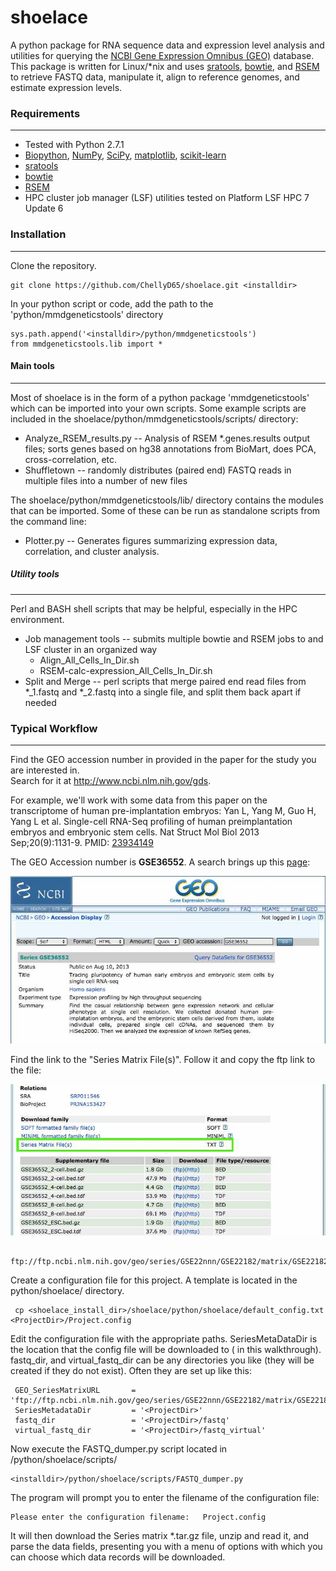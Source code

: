 # shoelace #

A python package for RNA sequence data and expression level analysis and utilities for querying the <a href="http://www.ncbi.nlm.nih.gov/geo/">NCBI Gene Expression Omnibus (GEO)</a> database.  This package is written for Linux/*nix and uses <a href="https://github.com/ncbi/sra-tools/wiki/Downloads">sratools</a>, <a href="http://bowtie-bio.sourceforge.net/index.shtml">bowtie</a>, and <a href="http://deweylab.biostat.wisc.edu/rsem/">RSEM</a> to retrieve FASTQ data, manipulate it, align to reference genomes, and estimate expression levels.

### Requirements
-------------------
* Tested with Python 2.7.1
* <a href="http://biopython.org/wiki/Main_Page">Biopython</a>, <a href="http://www.numpy.org/">NumPy</a>, <a href="http://www.scipy.org/">SciPy</a>, <a href="http://matplotlib.org/">matplotlib</a>, <a href="http://scikit-learn.org/">scikit-learn</a>
* <a href="https://github.com/ncbi/sra-tools/wiki/Downloads">sratools</a>
* <a href="http://bowtie-bio.sourceforge.net/index.shtml">bowtie</a>
* <a href="http://deweylab.biostat.wisc.edu/rsem/">RSEM</a>
* HPC cluster job manager (LSF) utilities tested on Platform LSF HPC 7 Update 6

### Installation
-------------------
Clone the repository.

    git clone https://github.com/ChellyD65/shoelace.git <installdir>

In your python script or code, add the path to the 'python/mmdgeneticstools' directory

    sys.path.append('<installdir>/python/mmdgeneticstools')
    from mmdgeneticstools.lib import *
    
#### Main tools
-------------------
Most of shoelace is in the form of a python package 'mmdgeneticstools' which can be imported into your own scripts.  Some example scripts are included in the shoelace/python/mmdgeneticstools/scripts/ directory:

* Analyze_RSEM_results.py -- Analysis of RSEM *.genes.results output files; sorts genes based on hg38 annotations from BioMart, does PCA, cross-correlation, etc.
* Shuffletown -- randomly distributes (paired end) FASTQ reads in multiple files into a number of new files

The shoelace/python/mmdgeneticstools/lib/ directory contains the modules that can be imported.  Some of these can be run as standalone scripts from the command line:

* Plotter.py -- Generates figures summarizing expression data, correlation, and cluster analysis.

##### Utility tools
-------------------
Perl and BASH shell scripts that may be helpful, especially in the HPC environment.

* Job management tools -- submits multiple bowtie and RSEM jobs to and LSF cluster in an organized way
    *  Align_All_Cells_In_Dir.sh
    *  RSEM-calc-expression_All_Cells_In_Dir.sh
* Split and Merge -- perl scripts that merge paired end read files from *_1.fastq and *_2.fastq into a single file, and split them back apart if needed


### Typical Workflow
-------------------
Find the GEO accession number in provided in the paper for the study you are interested in.  
Search for it at http://www.ncbi.nlm.nih.gov/gds.

For example, we'll work with some data from this paper on the transcriptome of human pre-implantation embryos: Yan L, Yang M, Guo H, Yang L et al. Single-cell RNA-Seq profiling of human preimplantation embryos and embryonic stem cells. Nat Struct Mol Biol 2013 Sep;20(9):1131-9. PMID: <a href="http://www.ncbi.nlm.nih.gov/pubmed/23934149">23934149</a>

The GEO Accession number is <b>GSE36552</b>.  A search brings up this <a href="http://www.ncbi.nlm.nih.gov/geo/query/acc.cgi?acc=GSE36552">page<a/>: 

<img src="docs/img/GEO_screenshot_1.jpg">

Find the link to the "Series Matrix File(s)". Follow it and copy the ftp link to the file:

<img src="docs/img/GEO_screenshot_2.jpg">

     ftp://ftp.ncbi.nlm.nih.gov/geo/series/GSE22nnn/GSE22182/matrix/GSE22182_series_matrix.txt.gz

Create a configuration file for this project.  A template is located in the python/shoelace/ directory.

     cp <shoelace_install_dir>/shoelace/python/shoelace/default_config.txt  <ProjectDir>/Project.config

Edit the configuration file with the appropriate paths.  SeriesMetaDataDir is the location that the config file will be downloaded to (<ProjectDir> in this walkthrough). fastq_dir, and virtual_fastq_dir can be any directories you like (they will be created if they do not exist). Often they are set up like this:

     GEO_SeriesMatrixURL       = 'ftp://ftp.ncbi.nlm.nih.gov/geo/series/GSE22nnn/GSE22182/matrix/GSE22182_series_matrix.txt.gz'
     SeriesMetadataDir         = '<ProjectDir>'
     fastq_dir                 = '<ProjectDir>/fastq'
     virtual_fastq_dir         = '<ProjectDir>/fastq_virtual'

Now execute the FASTQ_dumper.py script located in <installdir>/python/shoelace/scripts/

    <installdir>/python/shoelace/scripts/FASTQ_dumper.py

The program will prompt you to enter the filename of the configuration file:

    Please enter the configuration filename:   Project.config 

It will then download the Series matrix *.tar.gz file, unzip and read it, and parse the data fields, presenting you with a menu of options with which you can choose which data records will be downloaded.